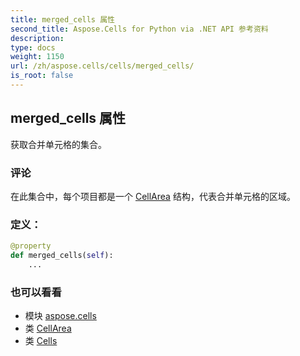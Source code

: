 ```yaml
---
title: merged_cells 属性
second_title: Aspose.Cells for Python via .NET API 参考资料
description:
type: docs
weight: 1150
url: /zh/aspose.cells/cells/merged_cells/
is_root: false
---
```

## merged_cells 属性

获取合并单元格的集合。

### 评论

在此集合中，每个项目都是一个 [CellArea](/cells/python-net/zh/aspose.cells/cellarea) 结构，代表合并单元格的区域。
### 定义：
```python
@property
def merged_cells(self):
    ...
```

### 也可以看看
* 模块 [aspose.cells](../../)
* 类 [CellArea](/cells/python-net/zh/aspose.cells/cellarea)
* 类 [Cells](/cells/python-net/zh/aspose.cells/cells)
